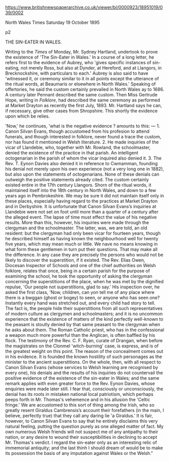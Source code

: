 https://www.britishnewspaperarchive.co.uk/viewer/bl/0000923/18951019/039/0002

North Wales Times
Saturday 19 October 1895

p2

THE SIN-EATER IN WALES.

Writing to the *Times* of Monday, Mr. Sydney Hartland, undertook to prove the existence of 'The Sin-Eater in Wales.' In a course of a long letter, he refers first to the evidence of Aubrey, who 'gives specific instances of sin-eating, not merely Ross, but also at Dynder, at Hereford, and at Llangors, in Brecknockshire, with particulars to each.' Aubrey is also said to have 'witnessed it, or ceremony similar to it in all points except the utterance of the ritual words, at Beaumaris or elsewhere in North Wales.' Speaking of offertories, he said the custom certainly prevailed in North Wales ay to 1686. A century later Pennant described the same custom. Then Miss Gertrude Hope, writing in *Folklore*, had described the same ceremony as performed at Market Drayton as recently the first July, 1893. Mr. Hartland says he can, if necessary, give other cases from Shropshire. This shortly the evidence upon which be relies.

'Now,' he continues, 'what is the negative evidence ? amounts to this: — 1. Canon Silvan Evans, though accustomed from his profesion to attend funerals, and though interested in folklore, never found a trace the custom, nor has found it mentioned in Welsh literature. 2. He made inquiries of the vicar of Llandebie, who, together with Mr. Rowland, the schoolmaster, denied the existence of the practice in that parish. An intelligent octogenarian in the parish of whom the vicar inquired also denied it. 3. The Rev. T. Eynon Davies also denied it in reference to Cwmamman, founding his denial not merely upon his own experience (not a very long one in 1882), but also upon the statements of octogenarians. None of these denials can outweigh the positive statements already cited. The custom certainly existed entire in the 17th century Llangors. Shorn of the ritual words, it maintained itself into the 18th century in North Wales, and down to a few years ago in Pembrokeshire. We may be sure it did not maintain itself only in these places, especially having regard to the practices at Market Drayton and in Derbyshire. It is unfortunate that Canon Silvan Evans’s inquiries at Llandebie were not set on foot until more than a quarter of a century after the alleged event. The lapse of time must effect the value of his negative results. More than this, however, his inquiries were made through the clergyman and the schoolmaster. The latter, was, we are told, an old resident: but the clergyman had only been vicar for fourteen years, though he described himself as having known the neighbourhood well for twenty five years, which may mean much or little. We nave no means knowing in what form these gentlemen in turn put their questions. That may make all the difference. In any case they are precisely the persons who would not be likely to discover the superstition, if it existed. The Rev. Elias Owen, Diocesan Inspector of Schools and one of the chief authorities on Welsh folklore, relates that once, being in a certain parish for the purpose of examining the school, he took the opportunity of asking the clergyman concerning the superstitions of the place, when he was met by the dignified repulse, 'Our people not superstitions, glad to say.' His inspection over, he asked the first class, 'Now, children, can yon tell me of any place where there is a bwggan (ghost or bogey) to seen, or anyone who has seen one? Instantly every hand was stretched out, and every child had story to tell. The fact is, the people hide their superstitions from all such representatives of modern culture as clergymen and schoolmasters; and it is no uncommon experience that the existence of matters of the kind perfectly well-known to the peasant is stoutly denied by that same peasant to the clergyman when he asks about them. The Roman Catholic priest, who has in the confessional a weapon much more powerful than the Anglican, is often baffled by his flock. The testimony of the Rev. C. F. Ryan, curate of Drangan, when before the magistrates on the Clonmel 'witch-burning' case, is express, and is of the greatest weight on this point. The reason of the concealment comes out in his evidence. It is founded the known hostility of such personages as the minister to the ancient superstitions. On the whole, then, with all respect to Canon Silvan Evans (whose services to Welsh learning are recognised by every one), his denials and the results of his inquiries do not countervail the positive evidence of the existence of the sin-eater in Wales; and the same remark applies with even greater force to the Rev. Eynon Davies, whose enquiries were made later still. I fear that, consciously or unconsciously, the denial has its roots in mistaken national local patriotism, which perhaps peeps forth in Mr. Thomas's vehemence and in his allusion the 'Celtic fringe.' We are accustomed to this sort of thing among the Irish, who so greatly resent Giraldus Cambrensis’s account their forefathers (in the main, I believe, perfectly true) that they call any daring lie 'a Giraldus.' It is fair, however, to Canon Silvan Evans to say that he entirely disclaims this very natural feeling, putting the question purely as one alleged matter of fact. My own numerous Welsh friends will not suspect me of any antipathy to their nation, or any desire to wound their susceptibilities in declining to accept Mr. Thomas's verdict. I regard the sin-eater only as an interesting relic of immemorial antiquity; and the last thinh I should dream of would be to make its possession the basis of any imputation against Wales or the Welsh."
